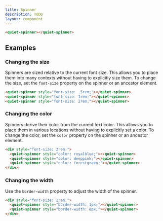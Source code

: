 ```yaml
---
title: Spinner
description: TODO
layout: component
---
```


```html {.example}
<quiet-spinner></quiet-spinner>
```

## Examples

### Changing the size

Spinners are sized relative to the current font size. This allows you to place them into many contexts without having to explicitly size them. To change the size, set the `font-size` property on the spinner or an ancestor element.

```html {.example}
<quiet-spinner style="font-size: .5rem;"></quiet-spinner>
<quiet-spinner style="font-size: 1rem;"></quiet-spinner>
<quiet-spinner style="font-size: 2rem;"></quiet-spinner>
```

### Changing the color

Spinners derive their color from the current text color. This allows you to place them in various locations without having to explicitly set a color. To change the color, set the `color` property on the spinner or an ancestor element.

```html {.example}
<div style="font-size: 2rem;">
  <quiet-spinner style="color: royalblue;"></quiet-spinner>
  <quiet-spinner style="color: deeppink;"></quiet-spinner>
  <quiet-spinner style="color: forestgreen;"></quiet-spinner>
</div>
```

### Changing the width

Use the `border-width` property to adjust the width of the spinner.

```html {.example}
<div style="font-size: 2rem;">
  <quiet-spinner style="border-width: 1px;"></quiet-spinner>
  <quiet-spinner style="border-width: 8px;"></quiet-spinner>
</div>
```
